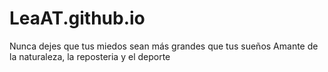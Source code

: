 # LeaAT.github.io
Nunca dejes que tus miedos sean más grandes que tus sueños
Amante de la naturaleza, la reposteria y el deporte
